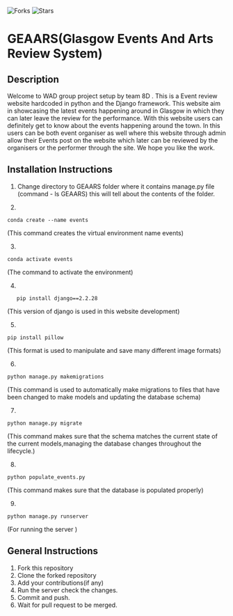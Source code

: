 ![Forks](https://img.shields.io/badge/forks-0-blue)
![Stars](https://img.shields.io/badge/clone-6-yellow)

# GEAARS(Glasgow Events And Arts Review System)

## Description

Welcome to WAD group project setup by team 8D . This is a Event review website hardcoded in python and the Django framework. This website aim in showcasing the latest events happening around in Glasgow in which they can later leave the review for the performance. With this website users can definitely get to know about the events happening around the town. In this users can be both event organiser as well where this website through admin allow their Events post on the website which later can be reviewed by the organisers or the performer through the site. We hope you like the work.

## Installation Instructions

1. Change directory to GEAARS folder where it contains manage.py file (command - ls GEAARS) this will tell about the contents of the folder.

2. 

```
conda create --name events
```

(This command creates the virtual environment name events)

3. 

```
conda activate events
```

(The command to activate the environment)

4. 

```
   pip install django==2.2.28
```

   (This version of django is used in this website development)

5. 

```
pip install pillow
```

(This format is used to manipulate and save many different image formats)


6. 

```
python manage.py makemigrations
```

(This command is used to automatically make migrations to files that have been changed to make models and updating the database schema) 

7.

```
python manage.py migrate
```

(This command makes sure that the schema matches the current state of the current models,managing the database changes throughout the lifecycle.)

8. 

```
python populate_events.py
```

(This command makes sure that the database is populated properly)

9. 

```
python manage.py runserver
```

(For running the server )

## General Instructions
1. Fork this repository
2. Clone the forked repository
3. Add your contributions(if any)
4. Run the server check the changes.
5. Commit and push.
6. Wait for pull request to be merged.
